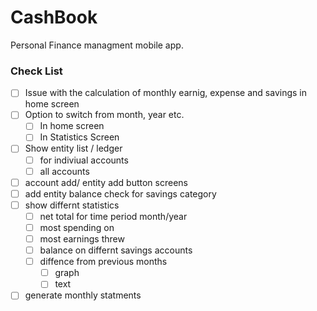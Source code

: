 # CashBook

Personal Finance managment mobile app.

### Check List

- [ ] Issue with the calculation of monthly earnig, expense and savings in home screen
- [ ] Option to switch from month, year etc.
  - [ ] In home screen
  - [ ] In Statistics Screen
- [ ] Show entity list / ledger
  - [ ] for indiviual accounts
  - [ ] all accounts
- [ ] account add/ entity add button screens
- [ ] add entity balance check for savings category
- [ ] show differnt statistics
  - [ ] net total for time period month/year
  - [ ] most spending on
  - [ ] most earnings threw
  - [ ] balance on differnt savings accounts
  - [ ] diffence from previous months
    - [ ] graph
    - [ ] text
- [ ] generate monthly statments
